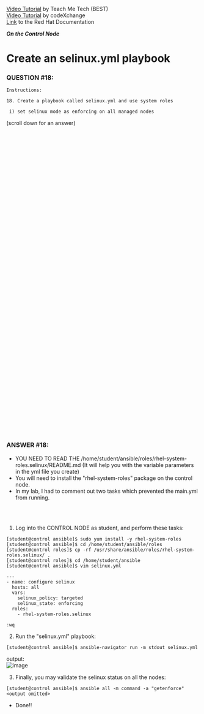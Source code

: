 <a href="https://www.youtube.com/watch?v=7fb98SMGOcw&list=PLYB6dfdhWDePZf4fd4YgGGtSX_vHKv5vz&index=9">Video Tutorial</a> by Teach Me Tech (BEST) \
<a href="https://www.youtube.com/watch?v=2u1eNdrGhjE&list=PLL_setXLS0tiYMipvQI4oUGkJwhOhn42J&index=18">Video Tutorial</a> by codeXchange \
<a href="https://docs.redhat.com/en/documentation/red_hat_enterprise_linux/9/html/automating_system_administration_by_using_rhel_system_roles/configuring-selinux-using-system-roles_automating-system-administration-by-using-rhel-system-roles#using-the-selinux-system-role-to-apply-selinux-settings-on-multiple-systems_configuring-selinux-using-system-roles">Link</a> to the Red Hat Documentation

***On the Control Node***

# Create an selinux.yml playbook
### QUESTION #18:
```
Instructions:

18. Create a playbook called selinux.yml and use system roles

 i) set selinux mode as enforcing on all managed nodes
```

(scroll down for an answer)
<br/><br/><br/><br/><br/><br/><br/><br/><br/><br/><br/><br/><br/><br/><br/><br/><br/><br/><br/><br/><br/><br/><br/><br/>
<br/><br/><br/><br/><br/><br/><br/><br/><br/><br/><br/><br/><br/><br/><br/><br/><br/><br/><br/><br/><br/><br/><br/><br/>

### ANSWER #18:
- YOU NEED TO READ THE /home/student/ansible/roles/rhel-system-roles.selinux/README.md
(It will help you with the variable parameters in the yml file you create)
- You will need to install the "rhel-system-roles" package on the control node.
- In my lab, I had to comment out two tasks which prevented the main.yml from running.

</br></br>
1) Log into the CONTROL NODE as student, and perform these tasks:
```
[student@control ansible]$ sudo yum install -y rhel-system-roles
[student@control ansible]$ cd /home/student/ansible/roles
[student@control roles]$ cp -rf /usr/share/ansible/roles/rhel-system-roles.selinux/ .
[student@control roles]$ cd /home/student/ansible
[student@control ansible]$ vim selinux.yml

---
- name: configure selinux
  hosts: all
  vars:
    selinux_policy: targeted
    selinux_state: enforcing
  roles:
    - rhel-system-roles.selinux

:wq
```

2) Run the "selinux.yml" playbook:
```
[student@control ansible]$ ansible-navigator run -m stdout selinux.yml
```
output: \
![image](https://github.com/user-attachments/assets/7159724d-26e6-452b-87a1-333c4fc77023)

3) Finally, you may validate the selinux status on all the nodes:
```
[student@control ansible]$ ansible all -m command -a "getenforce"
<output omitted>
```

* Done!!
